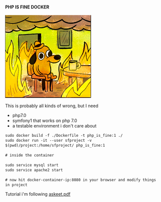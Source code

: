 #### PHP IS FINE DOCKER

![](./files/fine.png)

This is probably all kinds of wrong, but I need

 - php7.0
 - symfony1 that works on php 7.0
 - a testable environment i don't care about

```
sudo docker build -f ./Dockerfile -t php_is_fine:1 ./
sudo docker run -it --user sfproject -v $(pwd)/project:/home/sfproject/ php_is_fine:1

# inside the container

sudo service mysql start
sudo service apache2 start

# now hit docker-container-ip:8080 in your browser and modify things in project
```

Tutorial i'm following [askeet.pdf](./files/askeet-1.0-en.pdf)

